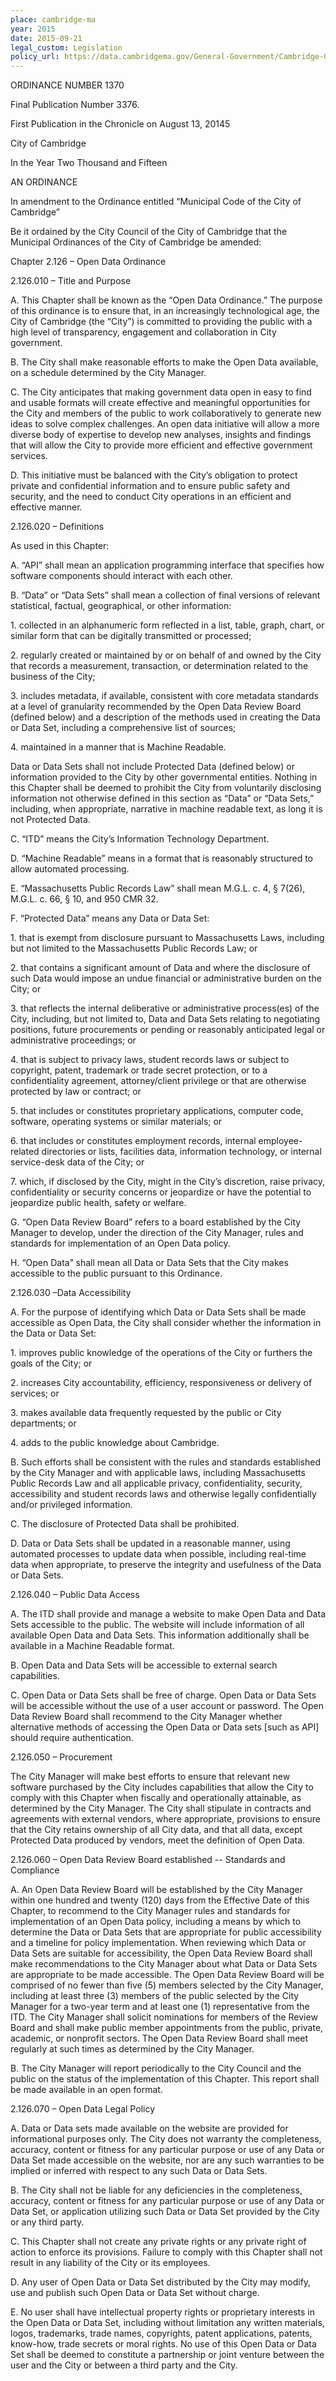 ```yaml
---
place: cambridge-ma
year: 2015
date: 2015-09-21
legal_custom: Legislation
policy_url: https://data.cambridgema.gov/General-Government/Cambridge-Open-Data-Ordinance-092115/tf4d-q3qs
---
```


<p>ORDINANCE NUMBER 1370</p>
<p>Final Publication Number 3376.</p>
<p>First Publication in the Chronicle on August 13, 20145</p>
<p>City of Cambridge</p>
<p>In the Year Two Thousand and Fifteen</p>
<p>AN ORDINANCE</p>
<p>In amendment to the Ordinance entitled “Municipal Code of the City of Cambridge”</p>
<p>Be it ordained by the City Council of the City of Cambridge that the Municipal Ordinances of the City of Cambridge be amended:</p>
<p>Chapter 2.126 – Open Data Ordinance</p>
<p>2.126.010 – Title and Purpose</p>
<p>A. This Chapter shall be known as the “Open Data Ordinance.” The purpose of this ordinance is to ensure that, in an increasingly technological age, the City of Cambridge (the “City”) is committed to providing the public with a high level of transparency, engagement and collaboration in City government.</p>
<p>B. The City shall make reasonable efforts to make the Open Data available, on a schedule determined by the City Manager.</p>
<p>C. The City anticipates that making government data open in easy to find and usable formats will create effective and meaningful opportunities for the City and members of the public to work collaboratively to generate new ideas to solve complex challenges. An open data initiative will allow a more diverse body of expertise to develop new analyses, insights and findings that will allow the City to provide more efficient and effective government services.</p>
<p>D. This initiative must be balanced with the City’s obligation to protect private and confidential information and to ensure public safety and security, and the need to conduct City operations in an efficient and effective manner.</p> <p/> <p>2.126.020 – Definitions</p>
<p>As used in this Chapter:</p>
<p>A. “API” shall mean an application programming interface that specifies how software components should interact with each other.</p>
<p>B. “Data” or “Data Sets” shall mean a collection of final versions of relevant statistical, factual, geographical, or other information:</p>
<p>1. collected in an alphanumeric form reflected in a list, table, graph, chart, or similar form that can be digitally transmitted or processed;</p>
<p>2. regularly created or maintained by or on behalf of and owned by the City that records a measurement, transaction, or determination related to the business of the City;</p>
<p>3. includes metadata, if available, consistent with core metadata standards at a level of granularity recommended by the Open Data Review Board (defined below) and a description of the methods used in creating the Data or Data Set, including a comprehensive list of sources;</p>
<p>4. maintained in a manner that is Machine Readable.</p>
<p>Data or Data Sets shall not include Protected Data (defined below) or information provided to the City by other governmental entities. Nothing in this Chapter shall be deemed to prohibit the City from voluntarily disclosing information not otherwise defined in this section as “Data” or “Data Sets,” including, when appropriate, narrative in machine readable text, as long it is not Protected Data.</p>
<p>C. “ITD” means the City’s Information Technology Department.</p>
<p>D. “Machine Readable” means in a format that is reasonably structured to allow automated processing.</p>
<p>E. “Massachusetts Public Records Law” shall mean M.G.L. c. 4, § 7(26), M.G.L. c. 66, § 10, and 950 CMR 32.</p>
<p>F. “Protected Data” means any Data or Data Set:</p>
<p>1. that is exempt from disclosure pursuant to Massachusetts Laws, including but not limited to the Massachusetts Public Records Law; or</p>
<p>2. that contains a significant amount of Data and where the disclosure of such Data would impose an undue financial or administrative burden on the City; or</p>
<p>3. that reflects the internal deliberative or administrative process(es) of the City, including, but not limited to, Data and Data Sets relating to negotiating positions, future procurements or pending or reasonably anticipated legal or administrative proceedings; or</p>
<p>4. that is subject to privacy laws, student records laws or subject to copyright, patent, trademark or trade secret protection, or to a confidentiality agreement, attorney/client privilege or that are otherwise protected by law or contract; or</p>
<p>5. that includes or constitutes proprietary applications, computer code, software, operating systems or similar materials; or</p>
<p>6. that includes or constitutes employment records, internal employee-related directories or lists, facilities data, information technology, or internal service-desk data of the City; or</p>
<p>7. which, if disclosed by the City, might in the City’s discretion, raise privacy, confidentiality or security concerns or jeopardize or have the potential to jeopardize public health, safety or welfare.</p>
<p>G. “Open Data Review Board” refers to a board established by the City Manager to develop, under the direction of the City Manager, rules and standards for implementation of an Open Data policy.</p>
<p>H. “Open Data” shall mean all Data or Data Sets that the City makes accessible to the public pursuant to this Ordinance.</p>
<p>2.126.030 –Data Accessibility</p>
<p>A. For the purpose of identifying which Data or Data Sets shall be made accessible as Open Data, the City shall consider whether the information in the Data or Data Set:</p>
<p>1. improves public knowledge of the operations of the City or furthers the goals of the City; or</p>
<p>2. increases City accountability, efficiency, responsiveness or delivery of services; or</p>
<p>3. makes available data frequently requested by the public or City departments; or</p>
<p>4. adds to the public knowledge about Cambridge.</p>
<p>B. Such efforts shall be consistent with the rules and standards established by the City Manager and with applicable laws, including Massachusetts Public Records Law and all applicable privacy, confidentiality, security, accessibility and student records laws and otherwise legally confidentially and/or privileged information.</p>
<p>C. The disclosure of Protected Data shall be prohibited.</p>
<p>D. Data or Data Sets shall be updated in a reasonable manner, using automated processes to update data when possible, including real-time data when appropriate, to preserve the integrity and usefulness of the Data or Data Sets.</p>
<p>2.126.040 – Public Data Access</p>
<p>A. The ITD shall provide and manage a website to make Open Data and Data Sets accessible to the public. The website will include information of all available Open Data and Data Sets. This information additionally shall be available in a Machine Readable format.</p>
<p>B. Open Data and Data Sets will be accessible to external search capabilities.</p>
<p>C. Open Data or Data Sets shall be free of charge. Open Data or Data Sets will be accessible without the use of a user account or password. The Open Data Review Board shall recommend to the City Manager whether alternative methods of accessing the Open Data or Data sets [such as API] should require authentication.</p>
<p>2.126.050 – Procurement</p>
<p>The City Manager will make best efforts to ensure that relevant new software purchased by the City includes capabilities that allow the City to comply with this Chapter when fiscally and operationally attainable, as determined by the City Manager. The City shall stipulate in contracts and agreements with external vendors, where appropriate, provisions to ensure that the City retains ownership of all City data, and that all data, except Protected Data produced by vendors, meet the definition of Open Data.</p>
<p>2.126.060 – Open Data Review Board established -- Standards and Compliance</p>
<p>A. An Open Data Review Board will be established by the City Manager within one hundred and twenty (120) days from the Effective Date of this Chapter, to recommend to the City Manager rules and standards for implementation of an Open Data policy, including a means by which to determine the Data or Data Sets that are appropriate for public accessibility and a timeline for policy implementation. When reviewing which Data or Data Sets are suitable for accessibility, the Open Data Review Board shall make recommendations to the City Manager about what Data or Data Sets are appropriate to be made accessible. The Open Data Review Board will be comprised of no fewer than five (5) members selected by the City Manager, including at least three (3) members of the public selected by the City Manager for a two-year term and at least one (1) representative from the ITD. The City Manager shall solicit nominations for members of the Review Board and shall make public member appointments from the public, private, academic, or nonprofit sectors. The Open Data Review Board shall meet regularly at such times as determined by the City Manager.</p>
<p>B. The City Manager will report periodically to the City Council and the public on the status of the implementation of this Chapter. This report shall be made available in an open format.</p>
<p>2.126.070 – Open Data Legal Policy</p>
<p>A. Data or Data sets made available on the website are provided for informational purposes only. The City does not warranty the completeness, accuracy, content or fitness for any particular purpose or use of any Data or Data Set made accessible on the website, nor are any such warranties to be implied or inferred with respect to any such Data or Data Sets.</p>
<p>B. The City shall not be liable for any deficiencies in the completeness, accuracy, content or fitness for any particular purpose or use of any Data or Data Set, or application utilizing such Data or Data Set provided by the City or any third party.</p>
<p>C. This Chapter shall not create any private rights or any private right of action to enforce its provisions. Failure to comply with this Chapter shall not result in any liability of the City or its employees.</p>
<p>D. Any user of Open Data or Data Set distributed by the City may modify, use and publish such Open Data or Data Set without charge.</p>
<p>E. No user shall have intellectual property rights or proprietary interests in the Open Data or Data Set, including without limitation any written materials, logos, trademarks, trade names, copyrights, patent applications, patents, know-how, trade secrets or moral rights. No use of this Open Data or Data Set shall be deemed to constitute a partnership or joint venture between the user and the City or between a third party and the City.</p>
